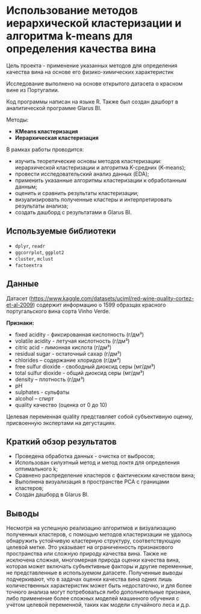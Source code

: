 # Использование методов иерархической кластеризации и алгоритма k-means для определения качества вина
Цель проекта -  применение указанных методов для определения качества вина на основе его физико-химических характеристик 

Исследование выполнено на основе открытого датасета о красном вине из Португалии.

Код программы написан на языке R. Также был создан дашборт в аналитической программе Glarus BI.

Методы:
- **KMeans кластеризация**
- **Иерархическая кластеризация** 

В рамках работы проводится:
- изучить теоретические основы методов кластеризации: иерархической кластеризации и алгоритма K-средних (K-means);
- провести исследовательский анализ данных (EDA);
- применить указанные алгоритмы кластеризации к обработанным данным;
- оценить и сравнить результаты кластеризации;
- визуализировать полученные кластеры и интерпретировать результаты анализа;
- создать дашборд с результатами в Glarus BI.


## Используемые библиотеки

- `dplyr`, `readr`
- `ggcorrplot`, `ggplot2`
- `cluster`, `mclust`
- `factoextra`

## Данные

Датасет (https://www.kaggle.com/datasets/uciml/red-wine-quality-cortez-et-al-2009)
содержит информацию о 1599 образцах красного португальского вина сорта Vinho Verde.

**Признаки:**
- fixed acidity - фиксированная кислотность (г/дм³)
- volatile acidity - летучая кислотность (г/дм³)
- citric acid - лимонная кислота (г/дм³)
- residual sugar - остаточный сахар (г/дм³)
- chlorides – содержание хлоридов (г/дм³)
- free sulfur dioxide - свободный диоксид серы (мг/дм³)
- total sulfur dioxide - общий диоксид серы (мг/дм³)
- density – плотность (г/дм³)
- pH
- sulphates - сульфаты
- alcohol – спирт
- quality качество (оценка от 0 до 10)

Целевая переменная quality представляет собой субъективную оценку, присвоенную экспертами на дегустациях.


## Краткий обзор результатов

- Проведена обработка данных - очистка от выбросов;
- Использован силуэтный метод и метод локтя для определения оптимального k;
- Сравнено распределение кластеров с фактическим качеством вина;
- Выполнена визуализация в пространстве PCA с границами кластеров;
- Создан дашборд в Glarus BI.


## Выводы
Несмотря на успешную реализацию алгоритмов и визуализацию полученных кластеров, с помощью методов кластеризации не удалось обнаружить устойчивую кластерную структуру, соответствующую целевой метке. Это указывает на ограниченность признакового пространства или сложную природу качества вина. Также не исключена сложная, многомерная природа оценки качества вина, которая может включать субъективные факторы и другие переменные, не представленные в используемом датасете.
Полученные выводы подчеркивают, что в задачах оценки качества вина одних лишь количественных характеристик может быть недостаточно, и для более точного анализа могут потребоваться либо дополнительные признаки, либо применение более сложных моделей машинного обучения с учётом целевой переменной, таких как модели случайного леса и д.р.
